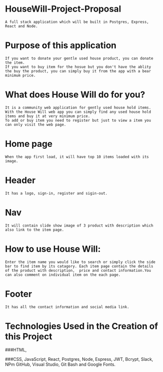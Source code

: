 # HouseWill-Project-Proposal
    A full stack application which will be built in Postgres, Express, React and Node.
# Purpose of this application
    If you want to donate your gentle used house product, you can donate the item. 
    If you want to buy item for the hosue but you don't have the ablity the buy the product, you can simply buy it from the app with a bear minimum price. 

# What does House Will do for you?
    It is a community web application for gently used house hold items. With the House Will web app you can simply find any used house hold items and buy it at very minimum price. 
    To add or buy item you need to register but just to view a item you can only visit the web page.
# Home page
    When the app first load, it will have top 10 items loaded with its image.
# Header
    It has a logo, sign-in, register and sigin-out.
# Nav
    It will contain slide show image of 3 product with description which also link to the item page. 
# How to use House Will:
    Enter the item name you would like to search or simply click the side bar to find item by its catagory. Each item page contain the details of the product with description,  price and contact information.You can also comment on individual item on the each page.
# Footer
    It has all the contact information and social media link. 
    
# Technologies Used in the Creation of this Project

###HTML,

###CSS,
JavaScript,
React,
Postgres,
Node,
Espress,
JWT,
Bcrypt,
Slack,
NPm
GitHub,
Visual Studio, 
Git Bash and
Google Fonts.

